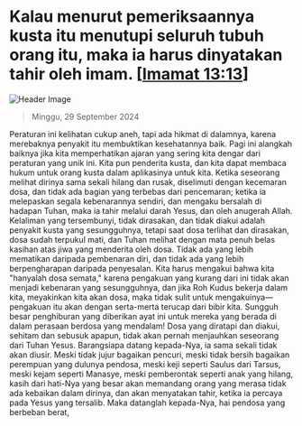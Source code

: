 
# Kalau menurut pemeriksaannya kusta itu menutupi seluruh tubuh orang itu, maka ia harus dinyatakan tahir oleh imam. [[Imamat 13:13](http://alkitab.sabda.org/?Imamat%2013:13)]

![Header Image](https://alkitab.app/slice/sunrise.jpg)

> Minggu, 29 September 2024

Peraturan ini kelihatan cukup aneh, tapi ada hikmat di dalamnya, karena merebaknya penyakit itu membuktikan kesehatannya baik. Pagi ini alangkah baiknya jika kita memperhatikan ajaran yang sering kita dengar dari peraturan yang unik ini. Kita pun penderita kusta, dan kita dapat membaca hukum untuk orang kusta dalam aplikasinya untuk kita. Ketika seseorang melihat dirinya sama sekali hilang dan rusak, diselimuti dengan kecemaran dosa, dan tidak ada bagian yang terbebas dari pencemaran; ketika ia melepaskan segala kebenarannya sendiri, dan mengaku bersalah di hadapan Tuhan, maka ia tahir melalui darah Yesus, dan oleh anugerah Allah. Kelaliman yang tersembunyi, tidak dirasakan, dan tidak diakui adalah penyakit kusta yang sesungguhnya, tetapi saat dosa terlihat dan dirasakan, dosa sudah terpukul mati, dan Tuhan melihat dengan mata penuh belas kasihan atas jiwa yang menderita oleh dosa. Tidak ada yang lebih mematikan daripada pembenaran diri, dan tidak ada yang lebih berpengharapan daripada penyesalan. Kita harus mengakui bahwa kita "hanyalah dosa semata," karena pengakuan yang kurang dari ini tidak akan menjadi kebenaran yang sesungguhnya, dan jika Roh Kudus bekerja dalam kita, meyakinkan kita akan dosa, maka tidak sulit untuk mengakuinya—pengakuan itu akan dengan serta-merta terucap dari bibir kita. Sungguh besar penghiburan yang diberikan ayat ini untuk mereka yang berada di dalam perasaan berdosa yang mendalam! Dosa yang diratapi dan diakui, sehitam dan sebusuk apapun, tidak akan pernah menjauhkan seseorang dari Tuhan Yesus. Barangsiapa datang kepada-Nya, ia sama sekali tidak akan diusir. Meski tidak jujur bagaikan pencuri, meski tidak bersih bagaikan perempuan yang dulunya pendosa, meski keji seperti Saulus dari Tarsus, meski kejam seperti Manasye, meski pemberontak seperti anak yang hilang, kasih dari hati-Nya yang besar akan memandang orang yang merasa tidak ada kebaikan dalam dirinya, dan akan menyatakan tahir, ketika ia percaya pada Yesus yang tersalib. Maka datanglah kepada-Nya, hai pendosa yang berbeban berat,
    